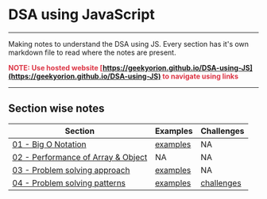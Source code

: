 # DSA using JavaScript
---

Making notes to understand the DSA using JS.
Every section has it's own markdown file to read where the notes are present.

<strong style="color: #dc3545">NOTE: Use hosted website [https://geekyorion.github.io/DSA-using-JS](https://geekyorion.github.io/DSA-using-JS) to navigate using links</strong>

---

## Section wise notes

| Section | Examples| Challenges|
|---|---|---|
|[01 - Big O Notation](./01%20-%20Big%20O%20Notation/big-O-notation.html)|[examples](./01%20-%20Big%20O%20Notation/examples/examples.html)|NA|
|[02 - Performance of Array & Object](./02%20-%20Performance%20of%20Array%20and%20Object/performance.html)|NA|NA|
|[03 - Problem solving approach](./03%20-%20Problem%20Solving%20Approach/approach.html)|[examples](./03%20-%20Problem%20Solving%20Approach/examples/examples.html)|NA|
|[04 - Problem solving patterns](./04%20-%20Problem%20Solving%20Patterns/patterns.html)|[examples](./04%20-%20Problem%20Solving%20Patterns/examples/examples.html)|[challenges](./04%20-%20Problem%20Solving%20Patterns/challenges/challenges.html)|
